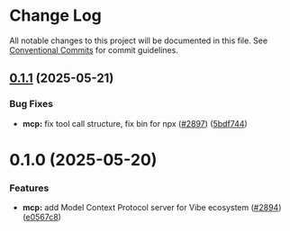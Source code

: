 # Change Log

All notable changes to this project will be documented in this file.
See [Conventional Commits](https://conventionalcommits.org) for commit guidelines.

## [0.1.1](https://github.com/mondaycom/vibe/compare/@vibe/mcp@0.1.0...@vibe/mcp@0.1.1) (2025-05-21)


### Bug Fixes

* **mcp:** fix tool call structure, fix bin for npx ([#2897](https://github.com/mondaycom/vibe/issues/2897)) ([5bdf744](https://github.com/mondaycom/vibe/commit/5bdf74450cd657b789d32fab4b1abdd2a1c5677e))





# 0.1.0 (2025-05-20)


### Features

* **mcp:** add Model Context Protocol server for Vibe ecosystem ([#2894](https://github.com/mondaycom/vibe/issues/2894)) ([e0567c8](https://github.com/mondaycom/vibe/commit/e0567c8a4eb5fddd6bf5f4b785d4290e42a33730))
